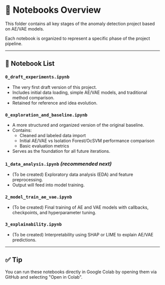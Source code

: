 # 🧪 Notebooks Overview

This folder contains all key stages of the anomaly detection project based on AE/VAE models.

Each notebook is organized to represent a specific phase of the project pipeline.

---

## 📓 Notebook List

### `0_draft_experiments.ipynb`
- The very first draft version of this project.
- Includes initial data loading, simple AE/VAE models, and traditional method comparison.
- Retained for reference and idea evolution.

### `0_exploration_and_baseline.ipynb`
- A more structured and organized version of the original baseline.
- Contains:
  - Cleaned and labeled data import
  - Initial AE/VAE vs Isolation Forest/OcSVM performance comparison
  - Basic evaluation metrics
- Serves as the foundation for all future iterations.

### `1_data_analysis.ipynb` *(recommended next)*
- (To be created) Exploratory data analysis (EDA) and feature preprocessing.
- Output will feed into model training.

### `2_model_train_ae_vae.ipynb`
- (To be created) Final training of AE and VAE models with callbacks, checkpoints, and hyperparameter tuning.

### `3_explainability.ipynb`
- (To be created) Interpretability using SHAP or LIME to explain AE/VAE predictions.

---

## ✅ Tip

You can run these notebooks directly in Google Colab by opening them via GitHub and selecting "Open in Colab".